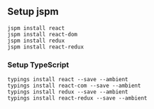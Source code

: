 

## Setup jspm

```
jspm install react
jspm install react-dom
jspm install redux
jspm install react-redux
```


### Setup TypeScript

```
typings install react --save --ambient
typings install react-com --save --ambient
typings install redux --save --ambient
typings install react-redux --save --ambient
```
